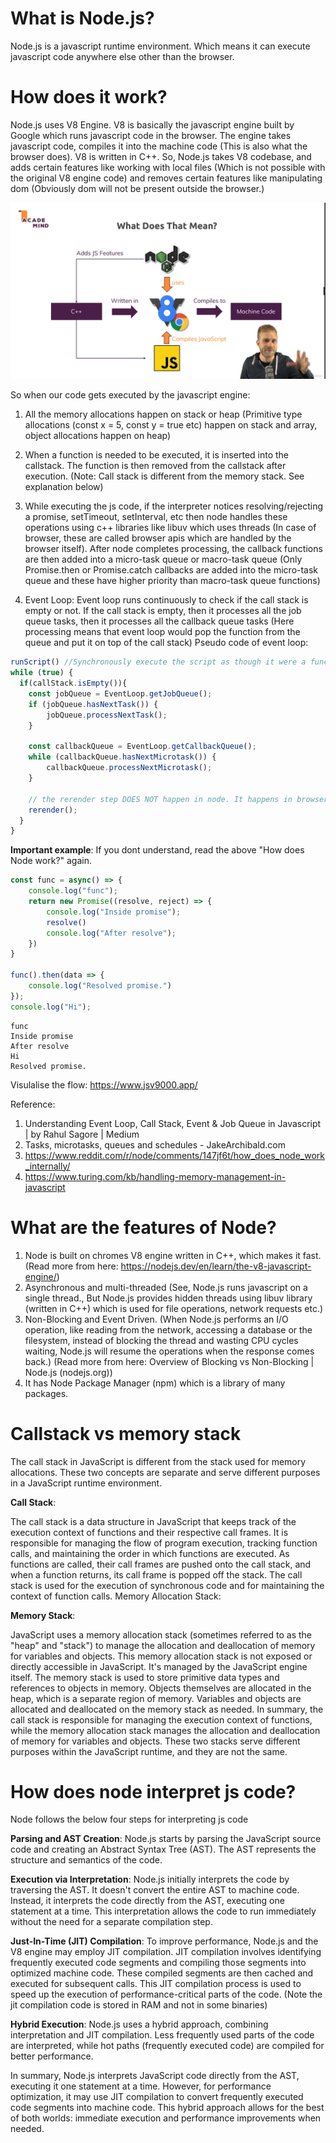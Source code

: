# What is Node.js?
Node.js is a javascript runtime environment. Which means it can execute javascript code anywhere else other than the browser. 

# How does it work?
Node.js uses V8 Engine. V8 is basically the javascript engine built by Google which runs javascript code in the browser. The engine takes javascript code, 
compiles it into the machine code (This is also what the browser does). V8 is written in C++. 
So, Node.js takes V8 codebase, and adds certain features like working with local files (Which is not possible with the original V8 engine code) and removes certain features like manipulating dom (Obviously dom will not be present outside the browser.)

![How does Node work?](./images/image1.png)

So when our code gets executed by the javascript engine:
1)	All the memory allocations happen on stack or heap (Primitive type allocations (const x = 5, const y = true etc) happen on stack and array, object allocations happen on heap)

2)	When a function is needed to be executed, it is inserted into the callstack. The function is then removed from the callstack after execution. (Note: Call stack is different from the memory stack. See explanation below)

3)	While executing the js code, if the interpreter notices resolving/rejecting a promise, setTimeout, setInterval, etc then node handles these operations using c++ libraries like libuv which uses threads (In case of browser, these are called browser apis which are handled by the browser itself). After node completes processing, the callback functions are then added into a micro-task queue or macro-task queue (Only Promise.then or Promise.catch callbacks are added into the micro-task queue and these have higher priority than macro-task queue functions)

4)	Event Loop: Event loop runs continuously to check if the call stack is empty or not. If the call stack is empty, then it processes all the job queue tasks, then it processes all the callback queue tasks (Here processing means that event loop would pop the function from the queue and put it on top of the call stack)
Pseudo code of event loop:

```javascript
runScript() //Synchronously execute the script as though it were a function body. Run until the Call Stack is empty.
while (true) {
  if(callStack.isEmpty()){
    const jobQueue = EventLoop.getJobQueue();
    if (jobQueue.hasNextTask()) {
        jobQueue.processNextTask();
    }

    const callbackQueue = EventLoop.getCallbackQueue();
    while (callbackQueue.hasNextMicrotask()) {
        callbackQueue.processNextMicrotask();
    }
    
    // the rerender step DOES NOT happen in node. It happens in browser.
    rerender();
  }
}
```

**Important example**: If you dont understand, read the above "How does Node work?" again.
```js
const func = async() => {
    console.log("func");
    return new Promise((resolve, reject) => {
        console.log("Inside promise");
        resolve()
        console.log("After resolve");
    })
}

func().then(data => {
    console.log("Resolved promise.")
});
console.log("Hi");
```

```
func
Inside promise
After resolve
Hi
Resolved promise.
```


Visulalise the flow: https://www.jsv9000.app/

Reference:
1)	Understanding Event Loop, Call Stack, Event & Job Queue in Javascript | by Rahul Sagore | Medium
2)	Tasks, microtasks, queues and schedules - JakeArchibald.com
3)	https://www.reddit.com/r/node/comments/147jf6t/how_does_node_work_internally/
4)	https://www.turing.com/kb/handling-memory-management-in-javascript

# What are the features of Node?
1) Node is built on chromes V8 engine written in C++, which makes it fast. (Read more from here: https://nodejs.dev/en/learn/the-v8-javascript-engine/)
2) Asynchronous and multi-threaded (See, Node.js runs javascript on a single thread., But Node.js provides hidden threads using libuv library (written in C++) which is used for file operations, network requests etc.)
3)	Non-Blocking and Event Driven. (When Node.js performs an I/O operation, like reading from the network, accessing a database or the filesystem, instead of blocking the thread and wasting CPU cycles waiting, Node.js will resume the operations when the response comes back.) (Read more from here: Overview of Blocking vs Non-Blocking | Node.js (nodejs.org))
4)	It has Node Package Manager (npm) which is a library of many packages.

# Callstack vs memory stack 
The call stack in JavaScript is different from the stack used for memory allocations. These two concepts are separate and serve different purposes in a JavaScript runtime environment.

**Call Stack**:

The call stack is a data structure in JavaScript that keeps track of the execution context of functions and their respective call frames.
It is responsible for managing the flow of program execution, tracking function calls, and maintaining the order in which functions are executed.
As functions are called, their call frames are pushed onto the call stack, and when a function returns, its call frame is popped off the stack.
The call stack is used for the execution of synchronous code and for maintaining the context of function calls.
Memory Allocation Stack:

**Memory Stack**:

JavaScript uses a memory allocation stack (sometimes referred to as the "heap" and "stack") to manage the allocation and deallocation of memory for variables and objects.
This memory allocation stack is not exposed or directly accessible in JavaScript. It's managed by the JavaScript engine itself.
The memory stack is used to store primitive data types and references to objects in memory. Objects themselves are allocated in the heap, which is a separate region of memory.
Variables and objects are allocated and deallocated on the memory stack as needed.
In summary, the call stack is responsible for managing the execution context of functions, while the memory allocation stack manages the allocation and deallocation of memory for variables and objects. These two stacks serve different purposes within the JavaScript runtime, and they are not the same.

# How does node interpret js code?

Node follows the below four steps for interpreting js code

**Parsing and AST Creation**: Node.js starts by parsing the JavaScript source code and creating an Abstract Syntax Tree (AST). The AST represents the structure and semantics of the code.

**Execution via Interpretation**: Node.js initially interprets the code by traversing the AST. It doesn't convert the entire AST to machine code. Instead, it interprets the code directly from the AST, executing one statement at a time. This interpretation allows the code to run immediately without the need for a separate compilation step.

**Just-In-Time (JIT) Compilation**: To improve performance, Node.js and the V8 engine may employ JIT compilation. JIT compilation involves identifying frequently executed code segments and compiling those segments into optimized machine code. These compiled segments are then cached and executed for subsequent calls. This JIT compilation process is used to speed up the execution of performance-critical parts of the code. (Note the jit compilation code is stored in RAM and not in some binaries)

**Hybrid Execution**: Node.js uses a hybrid approach, combining interpretation and JIT compilation. Less frequently used parts of the code are interpreted, while hot paths (frequently executed code) are compiled for better performance.

In summary, Node.js interprets JavaScript code directly from the AST, executing it one statement at a time. However, for performance optimization, it may use JIT compilation to convert frequently executed code segments into machine code. This hybrid approach allows for the best of both worlds: immediate execution and performance improvements when needed.

